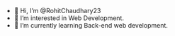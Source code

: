 - 👋 Hi, I’m @RohitChaudhary23
- 👀 I’m interested in Web Development.
- 🌱 I’m currently learning Back-end web development.
<!--- 💞️ I’m looking to collaborate on ... --->
<!--- 📫 You can reach me on my email - rohitkhiladi23@gmail.com --->

<!---
RohitChaudhary23/RohitChaudhary23 is a ✨ special ✨ repository because its `README.md` (this file) appears on your GitHub profile.
You can click the Preview link to take a look at your changes.
--->
